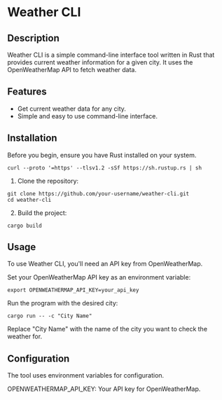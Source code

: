 # Weather CLI

## Description
Weather CLI is a simple command-line interface tool written in Rust that provides current weather information for a given city. It uses the OpenWeatherMap API to fetch weather data.

## Features
- Get current weather data for any city.
- Simple and easy to use command-line interface.

## Installation
Before you begin, ensure you have Rust installed on your system.

```
curl --proto '=https' --tlsv1.2 -sSf https://sh.rustup.rs | sh
```
1. Clone the repository:
```
git clone https://github.com/your-username/weather-cli.git
cd weather-cli
```
2. Build the project:
```
cargo build
```
## Usage

To use Weather CLI, you'll need an API key from OpenWeatherMap.

Set your OpenWeatherMap API key as an environment variable:
```
export OPENWEATHERMAP_API_KEY=your_api_key
```

Run the program with the desired city:
```
cargo run -- -c "City Name"
```

Replace "City Name" with the name of the city you want to check the weather for.

## Configuration

The tool uses environment variables for configuration.

OPENWEATHERMAP_API_KEY: Your API key for OpenWeatherMap.
